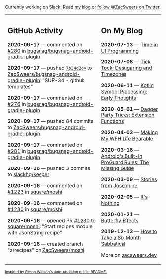 Currently working on [Slack](https://slack.com/). Read [my blog](https://zacsweers.dev/) or [follow @ZacSweers on Twitter](https://twitter.com/ZacSweers).

<table><tr><td valign="top" width="60%">

## GitHub Activity
<!-- githubActivity starts -->
**2020-09-17** — commented on [#280](https://github.com/bugsnag/bugsnag-android-gradle-plugin/issues/280#issuecomment-694447695) in [bugsnag/bugsnag-android-gradle-plugin](https://api.github.com/repos/bugsnag/bugsnag-android-gradle-plugin)

**2020-09-17** — pushed [`7b34d2d4`](https://github.com/ZacSweers/bugsnag-android-gradle-plugin/commit/7b34d2d4259d80b7a3c116c03aa5da91a41d9999) to [ZacSweers/bugsnag-android-gradle-plugin](https://api.github.com/repos/ZacSweers/bugsnag-android-gradle-plugin): "SUP-34 - github templates"

**2020-09-17** — commented on [#276](https://github.com/bugsnag/bugsnag-android-gradle-plugin/pull/276#issuecomment-694443461) in [bugsnag/bugsnag-android-gradle-plugin](https://api.github.com/repos/bugsnag/bugsnag-android-gradle-plugin)

**2020-09-17** — pushed 84 commits to [ZacSweers/bugsnag-android-gradle-plugin](https://api.github.com/repos/ZacSweers/bugsnag-android-gradle-plugin).

**2020-09-17** — commented on [#281](https://github.com/bugsnag/bugsnag-android-gradle-plugin/pull/281#issuecomment-694442818) in [bugsnag/bugsnag-android-gradle-plugin](https://api.github.com/repos/bugsnag/bugsnag-android-gradle-plugin)

**2020-09-16** — pushed 3 commits to [slackhq/keeper](https://api.github.com/repos/slackhq/keeper).

**2020-09-16** — commented on [#1223](https://github.com/square/moshi/pull/1223#issuecomment-693747688) in [square/moshi](https://api.github.com/repos/square/moshi)

**2020-09-16** — commented on [#1230](https://github.com/square/moshi/pull/1230#issuecomment-693683693) in [square/moshi](https://api.github.com/repos/square/moshi)

**2020-09-16** — opened PR [#1230](https://api.github.com/repos/square/moshi/pulls/1230) to [square/moshi](https://api.github.com/repos/square/moshi): "Start recipes module with JsonString recipe"

**2020-09-16** — created branch "z/recipes" on [ZacSweers/moshi](https://api.github.com/repos/ZacSweers/moshi)
<!-- githubActivity ends -->
</td><td valign="top" width="40%">

## On My Blog
<!-- blog starts -->
**2020-07-13** — [Time in UI Programming](https://www.zacsweers.dev/time-in-ui/)

**2020-07-08** — [Tick Tock: Desugaring and Timezones](https://www.zacsweers.dev/ticktock-desugaring-timezones/)

**2020-06-11** — [Kotlin Symbol Processing: Early Thoughts](https://www.zacsweers.dev/kotlin-symbol-processor-early-thoughts/)

**2020-05-01** — [Dagger Party Tricks: Extension Functions](https://www.zacsweers.dev/dagger-party-tricks-extension-functions/)

**2020-04-03** — [Making My WFH Life Bearable](https://www.zacsweers.dev/making-wfh-life-bearable/)

**2020-03-16** — [Android's Built-in ProGuard Rules: The Missing Guide](https://www.zacsweers.dev/android-proguard-rules/)

**2020-03-09** — [Stories from Josephine](https://www.zacsweers.dev/stories-from-josephine/)

**2020-02-05** — [It's Nothing](https://www.zacsweers.dev/its-nothing/)

**2020-01-21** — [Butterfly Effects](https://www.zacsweers.dev/butterfly-effects/)

**2019-12-13** — [How to Take a Six Month Sabbatical](https://www.zacsweers.dev/how-to-take-a-six-month-sabbatical/)
<!-- blog ends -->
More on [zacsweers.dev](https://zacsweers.dev/)
</td></tr></table>

<sub><a href="https://simonwillison.net/2020/Jul/10/self-updating-profile-readme/">Inspired by Simon Willison's auto-updating profile README.</a></sub>